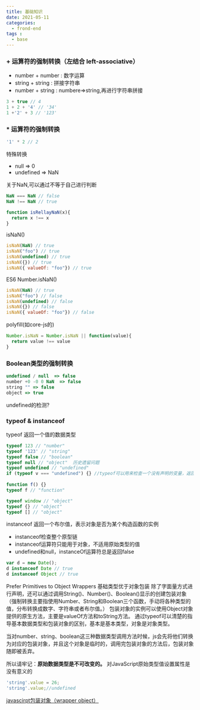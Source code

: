 ```yaml
---
title: 基础知识
date: 2021-05-11
categories:
  - frond-end
tags :
  - base
---
```

### + 运算符的强制转换（左结合 left-associative）
- number + number : 数字运算
- string + string : 拼接字符串
- number + string : numbere=>string,再进行字符串拼接
```js
3 + true // 4
1 + 2 + '4' // '34'
1 +'2' + 3 // '123'
```
### * 运算符的强制转换
```js
'1' * 2 // 2
```
特殊转换
- null => 0
- undefined => NaN

关于NaN,可以通过不等于自己进行判断
```js
NaN === NaN // false
NaN !== NaN // true

function isRellayNaN(x){
  return x !== x
}
```
isNaN()
```js
isNaN(NaN) // true
isNaN("foo") // true
isNaN(undefined) // true
isNaN({}) // true
isNaN({ valueOf: "foo"}) // true
```
ES6 Number.isNaN()
```js
isNaN(NaN) // true
isNaN("foo") // false
isNaN(undefined) // false
isNaN({}) // false
isNaN({ valueOf: "foo"}) // false
```
polyfill(如core-js的)
```js
Number.isNaN = Number.isNaN || function(value){
  return value !== value
}
```

### Boolean类型的强制转换
```js
undefined / null  => false
number +0 -0 0 NaN  => false
string "" => false
object => true
```
undefined的检测?

### typeof & instanceof
typeof 返回一个值的数据类型
```js
typeof 123 // "number"
typeof '123' // "string"
typeof false // "boolean"
typeof null // "object"  历史遗留问题
typeof undefined // "undefined" 
if (typeof v === "undefined") {} //typeof可以用来检查一个没有声明的变量，返回“undefined”而不报错
 
function f() {}
typeof f // "function"

typeof window // "object"
typeof {} // "object"
typeof [] // "object"
```
instanceof 返回一个布尔值，表示对象是否为某个构造函数的实例
- instanceof检查整个原型链
- instanceof运算符只能用于对象，不适用原始类型的值
- undefined和null，instanceOf运算符总是返回false
```js
var d = new Date();
d instanceof Date // true
d instanceof Object // true
```

Prefer Primitives to Object Wrappers 基础类型优于对象包装
除了字面量方式进行声明，还可以通过调用String()、Number()、Boolean()显示的创建包装对象
（强制转换主要指使用Number、String和Boolean三个函数，手动将各种类型的值，分布转换成数字、字符串或者布尔值。）
包装对象的实例可以使用Object对象提供的原生方法，主要是valueOf方法和toString方法。
通过typeof可以清楚的指导基本数据类型和包装对象的区别，基本是基本类型，对象是对象类型。

当对number、string、boolean这三种数据类型调用方法时候，js会先将他们转换为对应的包装对象，并且这个对象是临时的，调用完包装对象的方法后，包装对象随即被丢弃。

所以请牢记：**原始数据类型是不可改变的。** 对JavaScript原始类型值设置属性是没有意义的

```js
'string'.value = 26;
'string'.value;//undefined
```

[javascirpt包装对象（wrapper object）](https://www.jianshu.com/p/7e585f06d029)

